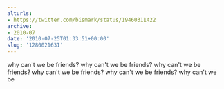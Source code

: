 ```yaml
---
alturls:
- https://twitter.com/bismark/status/19460311422
archive:
- 2010-07
date: '2010-07-25T01:33:51+00:00'
slug: '1280021631'
---
```


why can't we be friends? why can't we be friends? why can't we be friends? why can't we be friends? why can't we be friends? why can't we be

